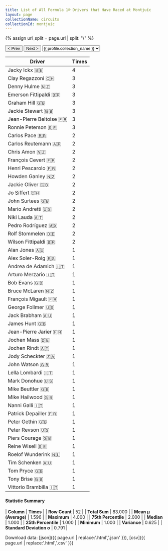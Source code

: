 ```yaml
---
title: List of All Formula 1® Drivers that Have Raced at Montjuïc
layout: page
collectionName: circuits
collectionId: montjuic
---
```


{% assign url_split = page.url | split: "/" %}
<div id="collection-navigation">
<button onclick="selector.options[selector.selectedIndex-1].value && (window.location = selector.options[selector.selectedIndex-1].value);">&lt; Prev</button>
<button onclick="selector.options[selector.selectedIndex+1].value && (window.location = selector.options[selector.selectedIndex+1].value);">Next &gt;</button>
<select id="selector" onchange="this.options[this.selectedIndex].value && (window.location = this.options[this.selectedIndex].value);">
  {% for collectionId in site.data[page.collectionName].refs %}
    {% if collectionId == page.collectionId %}
      {% assign selected = "selected" %}
    {% else %}
      {% assign selected = "" %}
    {% endif %}
    {% assign profile = site.data[page.collectionName][collectionId].profile %}
    <option value="/f1/{{ page.collectionName }}/{{ collectionId }}/{{ url_split[4] }}" {{ selected }}>{{ profile.collection_name }}</option>
  {% endfor %}
</select>
</div>

| Driver | Times |
|--|--|
| Jacky Ickx 🇧🇪 | 4 |
| Clay Regazzoni 🇨🇭 | 3 |
| Denny Hulme 🇳🇿 | 3 |
| Emerson Fittipaldi 🇧🇷 | 3 |
| Graham Hill 🇬🇧 | 3 |
| Jackie Stewart 🇬🇧 | 3 |
| Jean-Pierre Beltoise 🇫🇷 | 3 |
| Ronnie Peterson 🇸🇪 | 3 |
| Carlos Pace 🇧🇷 | 2 |
| Carlos Reutemann 🇦🇷 | 2 |
| Chris Amon 🇳🇿 | 2 |
| François Cevert 🇫🇷 | 2 |
| Henri Pescarolo 🇫🇷 | 2 |
| Howden Ganley 🇳🇿 | 2 |
| Jackie Oliver 🇬🇧 | 2 |
| Jo Siffert 🇨🇭 | 2 |
| John Surtees 🇬🇧 | 2 |
| Mario Andretti 🇺🇸 | 2 |
| Niki Lauda 🇦🇹 | 2 |
| Pedro Rodríguez 🇲🇽 | 2 |
| Rolf Stommelen 🇩🇪 | 2 |
| Wilson Fittipaldi 🇧🇷 | 2 |
| Alan Jones 🇦🇺 | 1 |
| Alex Soler-Roig 🇪🇸 | 1 |
| Andrea de Adamich 🇮🇹 | 1 |
| Arturo Merzario 🇮🇹 | 1 |
| Bob Evans 🇬🇧 | 1 |
| Bruce McLaren 🇳🇿 | 1 |
| François Migault 🇫🇷 | 1 |
| George Follmer 🇺🇸 | 1 |
| Jack Brabham 🇦🇺 | 1 |
| James Hunt 🇬🇧 | 1 |
| Jean-Pierre Jarier 🇫🇷 | 1 |
| Jochen Mass 🇩🇪 | 1 |
| Jochen Rindt 🇦🇹 | 1 |
| Jody Scheckter 🇿🇦 | 1 |
| John Watson 🇬🇧 | 1 |
| Lella Lombardi 🇮🇹 | 1 |
| Mark Donohue 🇺🇸 | 1 |
| Mike Beuttler 🇬🇧 | 1 |
| Mike Hailwood 🇬🇧 | 1 |
| Nanni Galli 🇮🇹 | 1 |
| Patrick Depailler 🇫🇷 | 1 |
| Peter Gethin 🇬🇧 | 1 |
| Peter Revson 🇺🇸 | 1 |
| Piers Courage 🇬🇧 | 1 |
| Reine Wisell 🇸🇪 | 1 |
| Roelof Wunderink 🇳🇱 | 1 |
| Tim Schenken 🇦🇺 | 1 |
| Tom Pryce 🇬🇧 | 1 |
| Tony Brise 🇬🇧 | 1 |
| Vittorio Brambilla 🇮🇹 | 1 |

#### Statistic Summary

| **Column** | **Times** |
| **Row Count** | 52 |
| **Total Sum** | 83.000 |
| **Mean μ (Average)** | 1.596 |
| **Maximum** | 4.000 |
| **75th Percentile** | 2.000 |
| **Median** | 1.000 |
| **25th Percentile** | 1.000 |
| **Minimum** | 1.000 |
| **Variance** | 0.625 |
| **Standard Deviation σ** | 0.791 |

Download data: [json]({{ page.url | replace:'.html','.json' }}), [csv]({{ page.url | replace:'.html','.csv' }})
